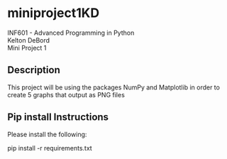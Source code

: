# miniproject1KD

INF601 - Advanced Programming in Python <br>
Kelton DeBord <br>
Mini Project 1

## Description 
This project will be using the packages NumPy and Matplotlib in order to create 5 graphs that output as PNG files

## Pip install Instructions

Please install the following:

pip install -r requirements.txt
